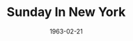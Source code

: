 ---
title: Sunday In New York
date: 1963-02-21
closing_date: 1963-03-02
layout: productions
featured_image:
image_caption:
image_credit:
playbill:
Theatre: Theatre Jacksonville
Venue: Little Theatre
cast:
- Adam Taylor: Art Logan
- Eileen Taylor: Sabina Meyer
- Man: Marshall Grauer
- Woman: Carol Green
- Mike Mitchell: David Boyer
- Russell Wilson: Wallace Hannon
crew:
- Director: George Ballis
- Set Designer: Ben Jones
- Technical Director: Pete House
- Sound: Madge Bruner
- Scenic Art Work: Robert Krell
- Lighting Designer: Chase Ambler
- Stage Manager: A. Ira Fink
- Assistant Stage Manager: Helen Cochran
- Lighting: Peggy Miller
- Properties:
  - Gail Swymer
  - Sandra Spencer
  - Ann Brown
  - Jean Charles
  - Ed Poole
  - Gladys Dale
  - Doris Thornhill
  - Mary Frances Thornhill
  - Eula Walters
  - Esther Barnes
- Make-Up:
  - Ellen Black
  - Marion Conner
  - Doris Thornhill
  - Eula Walters
  - Sandra Spencer
- Construction and Painting:
  - Peggy Miller
  - Galdys Dale
  - Catthy Logan
  - Thelma Mayeron
  - Claudia Kowkabany
  - Claudette Kowkabany
  - Margaret Mahler
  - Bambi Bowen
  - Fern Morgan
  - Eula Walters
  - Pete House
  - Joanne House
- Costumes: Frank Ridge
external_links:
---
